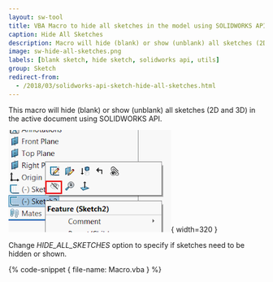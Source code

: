 ```yaml
---
layout: sw-tool
title: VBA Macro to hide all sketches in the model using SOLIDWORKS API
caption: Hide All Sketches
description: Macro will hide (blank) or show (unblank) all sketches (2D and 3D) in the active document using SOLIDWORKS API
image: sw-hide-all-sketches.png
labels: [blank sketch, hide sketch, solidworks api, utils]
group: Sketch
redirect-from:
  - /2018/03/solidworks-api-sketch-hide-all-sketches.html
---
```

This macro will hide (blank) or show (unblank) all sketches (2D and 3D) in the active document using SOLIDWORKS API.

![Hide sketch option in context menu](sw-hide-all-sketches.png){ width=320 }

Change *HIDE_ALL_SKETCHES* option to specify if sketches need to be hidden or shown.  

{% code-snippet { file-name: Macro.vba } %}
